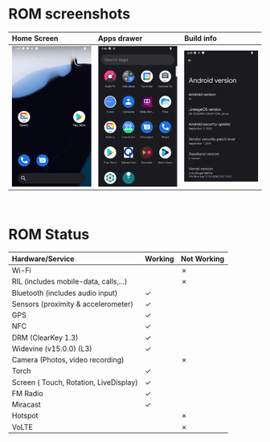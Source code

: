 # ROM screenshots
| Home Screen             | Apps drawer                | Build info            |
| :---------------------- |:----------------------     |:----------------------|
| <img src="https://github.com/Galaxy-J5-Unofficial-LineageOS-Sources/Releases/blob/lineage-20/home_T.png">                        | <img src="https://github.com/Galaxy-J5-Unofficial-LineageOS-Sources/Releases/blob/lineage-20/drawer_T.png">                           | <img src="https://github.com/Galaxy-J5-Unofficial-LineageOS-Sources/Releases/blob/lineage-20/build_info_T.png">                      |
<br/>

# ROM Status

| Hardware/Service        | Working                    | Not Working           |
| :---------------------- |:----------------------     |:----------------------|
|    Wi-Fi                |                            |          ✗            |
|    RIL  (includes mobile-data, calls,...)                 |                          |  ✗                     |
|   Bluetooth (includes audio input)   |   ✓                        |                       |
|    Sensors (proximity & accelerometer)|   ✓                        |                       |
|    GPS                |  ✓                         |                       |
|    NFC                |   ✓                        |                       |
|    DRM (ClearKey 1.3)|   ✓                        |                       |
|    Widevine (v15.0.0) (L3)|   ✓                        |                       |
|    Camera (Photos, video recording) |                        |     ✗                |
|    Torch                |   ✓                        |                       |
|    Screen ( Touch, Rotation, LiveDisplay) |   ✓                        |                       |
|    FM Radio                |   ✓                        |                       |
|    Miracast                |   ✓                        |                       |
|    Hotspot                |                           |   ✗                    |
|    VoLTE                |                         |      ✗                 |
<br/>
